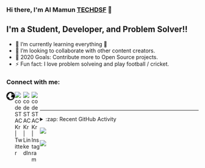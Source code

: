 ### Hi there, I'm Al Mamun [TECHDSF][website] 👋

<!-- [![Website](https://img.shields.io/website?label=codeSTACKr.com&style=for-the-badge&url=https%3A%2F%2Fcodestackr.com)](https://techdsf.com)
[![Twitter Follow](https://img.shields.io/twitter/follow/codeSTACKr?color=1DA1F2&logo=twitter&style=for-the-badge)](https://twitter.com/intent/follow?original_referer=https%3A%2F%2Fgithub.com%2FcodeSTACKr&screen_name=codeSTACKr) -->

## I'm a Student, Developer, and Problem Solver!!

- 🌱 I’m currently learning everything 🤣
- 👯 I’m looking to collaborate with other content creators.
- 🥅 2020 Goals: Contribute more to Open Source projects.
- ⚡ Fun fact: I love problem solveing and play football / cricket.

### Connect with me:

[<img align="left" alt="codeSTACKr.com" width="22px" src="https://raw.githubusercontent.com/iconic/open-iconic/master/svg/globe.svg" />][website]
<!-- [<img align="left" alt="codeSTACKr | YouTube" width="22px" src="https://cdn.jsdelivr.net/npm/simple-icons@v3/icons/youtube.svg" />][youtube] -->
[<img align="left" alt="codeSTACKr | Twitter" width="22px" src="https://cdn.jsdelivr.net/npm/simple-icons@v3/icons/facebook.svg" />][facebook]
[<img align="left" alt="codeSTACKr | LinkedIn" width="22px" src="https://cdn.jsdelivr.net/npm/simple-icons@v3/icons/linkedin.svg" />][linkedin]
[<img align="left" alt="codeSTACKr | Instagram" width="22px" src="https://cdn.jsdelivr.net/npm/simple-icons@v3/icons/instagram.svg" />][instagram]

<br />
<br />

---
<details>
  <summary>:zap: Recent GitHub Activity</summary>

</details>

[website]: https://techdsf.com
[instagram]: https://www.instagram.com/almamun_10
[linkedin]: https://www.linkedin.com/in/javacoderalmamun
[facebook]: https://www.facebook.com/javaCoderAlMamun
<img src="https://github-readme-stats.vercel.app/api?username=AlMamun-CSE&bg_color=0055FF&text_color=ffffff&title_color=ffffff&show_icons=true&icon_color=ffffff&include_all_commits=true&&count_private=true&">

<img src="https://github-readme-stats.vercel.app/api/top-langs/?username=AlMamun-CSE&layout=demo&show_icons=true">
